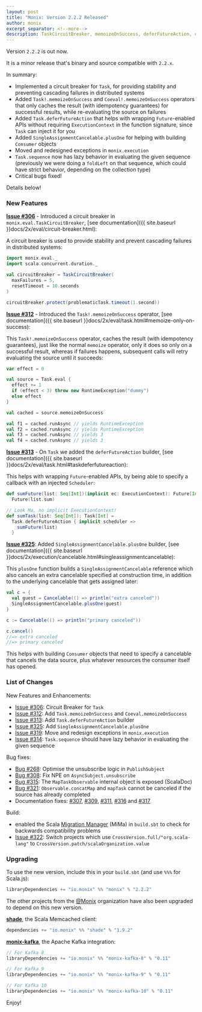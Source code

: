 ```yaml
---
layout: post
title: "Monix: Version 2.2.2 Released"
author: monix
excerpt_separator: <!--more-->
description: TaskCircuitBreaker, memoizeOnSuccess, deferFutureAction, critical bug fixes
---
```


Version `2.2.2` is out now.

It is a minor release that's binary and source compatible with `2.2.x`.

In summary: 

- Implemented a circuit breaker for `Task`, for providing stability
  and preventing cascading failures in distributed systems
- Added `Task!.memoizeOnSuccess` and `Coeval!.memoizeOnSuccess`
  operators that only caches the result (with idempotency guarantees)
  for successful results, while re-evaluating the source on failures
- Added `Task.deferFutureAction` that helps with wrapping
  `Future`-enabled APIs without requiring `ExecutionContext` in the
  function signature, since `Task` can inject it for you
- Added `SingleAssignmentCancelable.plusOne` for helping with building
  `Consumer` objects
- Moved and redesigned exceptions in `monix.execution`
- `Task.sequence` now has lazy behavior in evaluating the given
  sequence (previously we were doing a `foldLeft` on that sequence,
  which could have strict behavior, depending on the collection type)
- Critical bugs fixed!

Details below!

<!--more-->

### New Features

**[Issue #306](https://github.com/monix/monix/issues/306)** -
Introduced a circuit breaker in `monix.eval.TaskCircuitBreaker`,
[see documentation]({{ site.baseurl }}docs/2x/eval/circuit-breaker.html):

A circuit breaker is used to provide stability and prevent cascading
failures in distributed systems:

```scala
import monix.eval._
import scala.concurrent.duration._

val circuitBreaker = TaskCircuitBreaker(
  maxFailures = 5,
  resetTimeout = 10.seconds
)

circuitBreaker.protect(problematicTask.timeout(1.second))
```

**[Issue #312](https://github.com/monix/monix/issues/312)** -
Introduced the `Task!.memoizeOnSuccess` operator, 
[see documentation]({{ site.baseurl }}docs/2x/eval/task.html#memoize-only-on-success):

This `Task!.memoizeOnSuccess` operator, caches the result (with
idempotency guarantees), just like the normal `memoize` operator, only
it does so only on a successful result, whereas if failures happens,
subsequent calls will retry evaluating the source until it succeeds:

```scala
var effect = 0

val source = Task.eval { 
  effect += 1
  if (effect < 3) throw new RuntimeException("dummy") 
  else effect
}

val cached = source.memoizeOnSuccess

val f1 = cached.runAsync // yields RuntimeException
val f2 = cached.runAsync // yields RuntimeException
val f3 = cached.runAsync // yields 3
val f4 = cached.runAsync // yields 3
```

**[Issue #313](https://github.com/monix/monix/issues/313)** - 
On `Task` we added the `deferFutureAction` builder,
[see documentation]({{ site.baseurl }}docs/2x/eval/task.html#taskdeferfutureaction):

This helps with wrapping `Future`-enabled APIs, by being able to
specify a callback with an injected `Scheduler`:

```scala
def sumFuture(list: Seq[Int])(implicit ec: ExecutionContext): Future[Int] =
  Future(list.sum)

// Look Ma, no implicit ExecutionContext!
def sumTask(list: Seq[Int]): Task[Int] =
  Task.deferFutureAction { implicit scheduler =>
    sumFuture(list)
  }
```

**[Issue #325](https://github.com/monix/monix/issues/325)**:
Added `SingleAssignmentCancelable.plusOne` builder,
[see documentation]({{ site.baseurl }}docs/2x/execution/cancelable.html#singleassignmentcancelable):

This `plusOne` function builds a `SingleAssignmentCancelable`
reference which also cancels an extra cancelable specified at
construction time, in addition to the underlying cancelable that gets
assigned later:

```scala
val c = {
  val guest = Cancelable(() => println("extra canceled"))
  SingleAssignmentCancelable.plusOne(guest)
}

c := Cancelable(() => println("primary canceled"))

c.cancel()
//=> extra canceled
//=> primary canceled
```

This helps with building `Consumer` objects that need to specify a 
cancelable that cancels the data source, plus whatever resources
the consumer itself has opened.

### List of Changes

New Features and Enhancements:

- [Issue #306](https://github.com/monix/monix/issues/306):
  Circuit Breaker for `Task`
- [Issue #312](https://github.com/monix/monix/issues/312):
  Add `Task.memoizeOnSuccess` and `Coeval.memoizeOnSuccess`
- [Issue #313](https://github.com/monix/monix/issues/313):
  Add `Task.deferFutureAction` builder
- [Issue #325](https://github.com/monix/monix/issues/325):
  Add `SingleAssignmentCancelable.plusOne`
- [Issue #319](https://github.com/monix/monix/issues/319):
  Move and redesign exceptions in `monix.execution`
- [Issue #314](https://github.com/monix/monix/issues/314):
  `Task.sequence` should have lazy behavior in evaluating 
  the given sequence
  
Bug fixes:

- [Bug #268](https://github.com/monix/monix/issues/268):
  Optimise the unsubscribe logic in `PublishSubject`
- [Bug #308](https://github.com/monix/monix/issues/308):
  Fix NPE on `AsyncSubject.unsubscribe`
- [Bug #315](https://github.com/monix/monix/issues/315):
  The `MapTaskObservable` internal object is exposed (ScalaDoc)
- [Bug #321](https://github.com/monix/monix/issues/321):
  `Observable.concatMap` and `mapTask` cannot be canceled if
  the source has already completed
- Documentation fixes: 
  [#307](https://github.com/monix/monix/pull/307), 
  [#309](https://github.com/monix/monix/pull/309),
  [#311](https://github.com/monix/monix/issues/311),
  [#316](https://github.com/monix/monix/issues/316) and
  [#317](https://github.com/monix/monix/issues/317)
  
Build:

- enabled the Scala 
  [Migration Manager](https://github.com/typesafehub/migration-manager) 
  (MiMa) in `build.sbt` to check for backwards compatibility problems
- [Issue #322](https://github.com/monix/monix/issues/322):
  Switch projects which use `CrossVersion.full/"org.scala-lang"` 
  to `CrossVersion.patch/scalaOrganization.value`

### Upgrading

To use the new version, include this in your `build.sbt` (and use
`%%%` for Scala.js):

```scala
libraryDependencies += "io.monix" %% "monix" % "2.2.2"
```

The other projects from the [@Monix](https://github.com/monix) organization
have also been upgraded to depend on this new version.

**[shade](https://github.com/monix/shade)**, the Scala Memcached client:

```scala
dependencies += "io.monix" %% "shade" % "1.9.2"
```

**[monix-kafka](https://github.com/monix/monix-kafka)**, the Apache Kafka
integration:

```scala
// For Kafka 8
libraryDependencies += "io.monix" %% "monix-kafka-8" % "0.11"

// For Kafka 9
libraryDependencies += "io.monix" %% "monix-kafka-9" % "0.11"

// For Kafka 10
libraryDependencies += "io.monix" %% "monix-kafka-10" % "0.11"
```

Enjoy!
